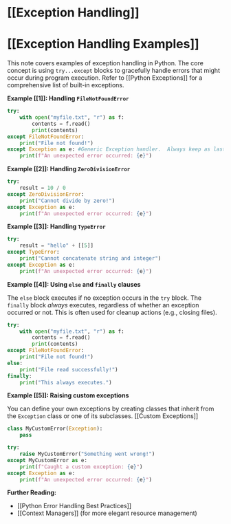 # [[Exception Handling]]
# [[Exception Handling Examples]] 
This note covers examples of exception handling in Python.  The core concept is using `try...except` blocks to gracefully handle errors that might occur during program execution.  Refer to [[Python Exceptions]] for a comprehensive list of built-in exceptions.

**Example [[1]]: Handling `FileNotFoundError`**

```python
try:
    with open("myfile.txt", "r") as f:
        contents = f.read()
        print(contents)
except FileNotFoundError:
    print("File not found!")
except Exception as e: #Generic Exception handler.  Always keep as last except block
    print(f"An unexpected error occurred: {e}")

```

**Example [[2]]: Handling `ZeroDivisionError`**

```python
try:
    result = 10 / 0
except ZeroDivisionError:
    print("Cannot divide by zero!")
except Exception as e:
    print(f"An unexpected error occurred: {e}")
```

**Example [[3]]: Handling `TypeError`**

```python
try:
    result = "hello" + [[5]]
except TypeError:
    print("Cannot concatenate string and integer")
except Exception as e:
    print(f"An unexpected error occurred: {e}")

```

**Example [[4]]: Using `else` and `finally` clauses**

The `else` block executes if no exception occurs in the `try` block. The `finally` block *always* executes, regardless of whether an exception occurred or not. This is often used for cleanup actions (e.g., closing files).

```python
try:
    with open("myfile.txt", "r") as f:
        contents = f.read()
        print(contents)
except FileNotFoundError:
    print("File not found!")
else:
    print("File read successfully!")
finally:
    print("This always executes.")

```

**Example [[5]]: Raising custom exceptions**

You can define your own exceptions by creating classes that inherit from the `Exception` class or one of its subclasses. [[Custom Exceptions]]

```python
class MyCustomError(Exception):
    pass

try:
    raise MyCustomError("Something went wrong!")
except MyCustomError as e:
    print(f"Caught a custom exception: {e}")
except Exception as e:
    print(f"An unexpected error occurred: {e}")

```


**Further Reading:**

* [[Python Error Handling Best Practices]]
* [[Context Managers]] (for more elegant resource management)



